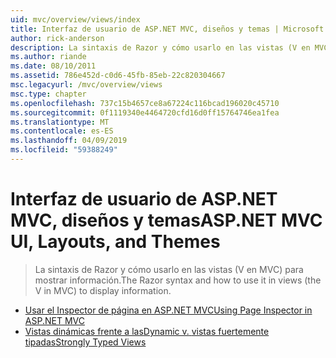 ```yaml
---
uid: mvc/overview/views/index
title: Interfaz de usuario de ASP.NET MVC, diseños y temas | Microsoft Docs
author: rick-anderson
description: La sintaxis de Razor y cómo usarlo en las vistas (V en MVC) para mostrar información.
ms.author: riande
ms.date: 08/10/2011
ms.assetid: 786e452d-c0d6-45fb-85eb-22c820304667
msc.legacyurl: /mvc/overview/views
msc.type: chapter
ms.openlocfilehash: 737c15b4657ce8a67224c116bcad196020c45710
ms.sourcegitcommit: 0f1119340e4464720cfd16d0ff15764746ea1fea
ms.translationtype: MT
ms.contentlocale: es-ES
ms.lasthandoff: 04/09/2019
ms.locfileid: "59388249"
---
```

# <a name="aspnet-mvc-ui-layouts-and-themes"></a><span data-ttu-id="76908-103">Interfaz de usuario de ASP.NET MVC, diseños y temas</span><span class="sxs-lookup"><span data-stu-id="76908-103">ASP.NET MVC UI, Layouts, and Themes</span></span>

> <span data-ttu-id="76908-104">La sintaxis de Razor y cómo usarlo en las vistas (V en MVC) para mostrar información.</span><span class="sxs-lookup"><span data-stu-id="76908-104">The Razor syntax and how to use it in views (the V in MVC) to display information.</span></span>


- [<span data-ttu-id="76908-105">Usar el Inspector de página en ASP.NET MVC</span><span class="sxs-lookup"><span data-stu-id="76908-105">Using Page Inspector in ASP.NET MVC</span></span>](using-page-inspector-in-aspnet-mvc.md)
- [<span data-ttu-id="76908-106">Vistas dinámicas frente a las</span><span class="sxs-lookup"><span data-stu-id="76908-106">Dynamic v.</span></span> <span data-ttu-id="76908-107">vistas fuertemente tipadas</span><span class="sxs-lookup"><span data-stu-id="76908-107">Strongly Typed Views</span></span>](dynamic-v-strongly-typed-views.md)
